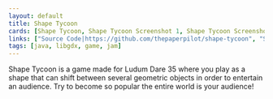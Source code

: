 ```yaml
---
layout: default
title: Shape Tycoon
cards: [Shape Tycoon, Shape Tycoon Screenshot 1, Shape Tycoon Screenshot 2, Shape Tycoon Screenshot 3, Shape Tycoon Screenshot 4, Shape Tycoon Screenshot 5]
links: ["Source Code|https://github.com/thepaperpilot/shape-tycoon", "Store Page|https://thepaperpilot.itch.io/shape-tycoon", "Ludum Dare Entry|http://ludumdare.com/compo/ludum-dare-35/?action=preview&uid=90524"]
tags: [java, libgdx, game, jam]
---
```

Shape Tycoon is a game made for Ludum Dare 35 where you play as a shape that can shift between several geometric objects in order to entertain an audience. Try to become so popular the entire world is your audience!
